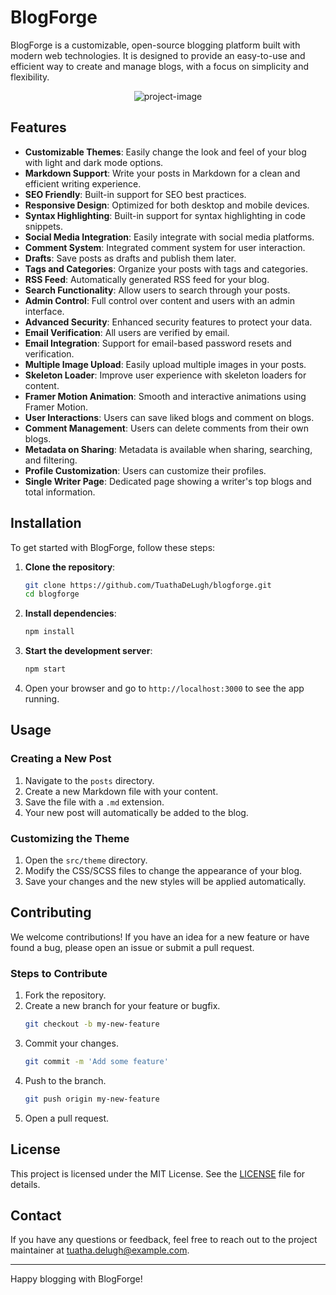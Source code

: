 # BlogForge

BlogForge is a customizable, open-source blogging platform built with modern web technologies. It is designed to provide an easy-to-use and efficient way to create and manage blogs, with a focus on simplicity and flexibility.

<p align="center"><img src="https://umangsailor.vercel.app/_next/image?url=https%3A%2F%2Ffirebasestorage.googleapis.com%2Fv0%2Fb%2Ffir-con-8961c.appspot.com%2Fo%2Fimages%252FBlogforge.png%3Falt%3Dmedia%26token%3D8e6d388e-2f50-4906-83fa-c641c43f50a6&w=1200&q=75" alt="project-image"></p>


## Features

- **Customizable Themes**: Easily change the look and feel of your blog with light and dark mode options.
- **Markdown Support**: Write your posts in Markdown for a clean and efficient writing experience.
- **SEO Friendly**: Built-in support for SEO best practices.
- **Responsive Design**: Optimized for both desktop and mobile devices.
- **Syntax Highlighting**: Built-in support for syntax highlighting in code snippets.
- **Social Media Integration**: Easily integrate with social media platforms.
- **Comment System**: Integrated comment system for user interaction.
- **Drafts**: Save posts as drafts and publish them later.
- **Tags and Categories**: Organize your posts with tags and categories.
- **RSS Feed**: Automatically generated RSS feed for your blog.
- **Search Functionality**: Allow users to search through your posts.
- **Admin Control**: Full control over content and users with an admin interface.
- **Advanced Security**: Enhanced security features to protect your data.
- **Email Verification**: All users are verified by email.
- **Email Integration**: Support for email-based password resets and verification.
- **Multiple Image Upload**: Easily upload multiple images in your posts.
- **Skeleton Loader**: Improve user experience with skeleton loaders for content.
- **Framer Motion Animation**: Smooth and interactive animations using Framer Motion.
- **User Interactions**: Users can save liked blogs and comment on blogs.
- **Comment Management**: Users can delete comments from their own blogs.
- **Metadata on Sharing**: Metadata is available when sharing, searching, and filtering.
- **Profile Customization**: Users can customize their profiles.
- **Single Writer Page**: Dedicated page showing a writer's top blogs and total information.

## Installation

To get started with BlogForge, follow these steps:

1. **Clone the repository**:
    ```sh
    git clone https://github.com/TuathaDeLugh/blogforge.git
    cd blogforge
    ```

2. **Install dependencies**:
    ```sh
    npm install
    ```

3. **Start the development server**:
    ```sh
    npm start
    ```

4. Open your browser and go to `http://localhost:3000` to see the app running.

## Usage

### Creating a New Post

1. Navigate to the `posts` directory.
2. Create a new Markdown file with your content.
3. Save the file with a `.md` extension.
4. Your new post will automatically be added to the blog.

### Customizing the Theme

1. Open the `src/theme` directory.
2. Modify the CSS/SCSS files to change the appearance of your blog.
3. Save your changes and the new styles will be applied automatically.

## Contributing

We welcome contributions! If you have an idea for a new feature or have found a bug, please open an issue or submit a pull request.

### Steps to Contribute

1. Fork the repository.
2. Create a new branch for your feature or bugfix.
    ```sh
    git checkout -b my-new-feature
    ```
3. Commit your changes.
    ```sh
    git commit -m 'Add some feature'
    ```
4. Push to the branch.
    ```sh
    git push origin my-new-feature
    ```
5. Open a pull request.

## License

This project is licensed under the MIT License. See the [LICENSE](LICENSE) file for details.

## Contact

If you have any questions or feedback, feel free to reach out to the project maintainer at [tuatha.delugh@example.com](mailto:tuatha.delugh@example.com).

---

Happy blogging with BlogForge!

